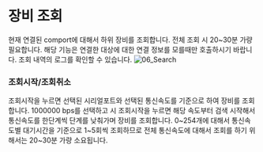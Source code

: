 # 장비 조회
현재 연결된 comport에 대해서 하위 장비를 조회합니다.
전체 조회 시 20~30분 가량 필요합니다.
해당 기능은 연결한 대상에 대한 연결 정보를 모를때만 호출하시기 바랍니다.
조회 내역의 로그를 확인할 수 있습니다.
![06_Search](./Images/06_Search.png)

### 조회시작/조회취소
조회시작을 누르면 선택된 시리얼포트와 선택된 통신속도를 기준으로 하여 장비를 조회합니다.
1000000 bps를 선택하고 시 조회시작을 누르면 해당 속도부터 검색 시작해서 통신속도를 한단계씩 단계를 낮춰가며 장비를 조회합니다.
0~254개에 대해서 통신속도별 대기시간을 기준으로 1~5회씩 조회하므로 전체 통신속도에 대해서 조회를 하기 위해서는 20~30분 가량 소요됩니다.
